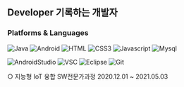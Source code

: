 ## Developer 기록하는 개발자

### Platforms & Languages
![Java](https://img.shields.io/badge/Java-007396.svg?style=for-the-badge&logo=Java&logoColor=white)
![Android](https://img.shields.io/badge/Android-3DDC84.svg?style=for-the-badge&logo=Android&logoColor=white)
![HTML](https://img.shields.io/badge/HTML5-E34F26.svg?style=for-the-badge&logo=HTML5&logoColor=white)
![CSS3](https://img.shields.io/badge/CSS3-1572B6.svg?style=for-the-badge&logo=CSS3&logoColor=white)
![Javascript](https://img.shields.io/badge/JavaScript-F7DF1E.svg?style=for-the-badge&logo=JavaScript&logoColor=white)
![Mysql](https://img.shields.io/badge/MySQL-4479A1.svg?style=for-the-badge&logo=MySQL&logoColor=white)

![AndroidStudio](https://img.shields.io/badge/Android%20Studio-3DDC84.svg?style=for-the-badge&logo=Android%20Studio&logoColor=white)
![VSC](https://img.shields.io/badge/Visual%20Studio%20Code-007ACC.svg?style=for-the-badge&logo=Visual%20Studio%20Code&logoColor=white)
![Eclipse](https://img.shields.io/badge/Eclipse%20IDE-2C2255.svg?style=for-the-badge&logo=Eclipse%20IDE&logoColor=white)
![Git](https://img.shields.io/badge/GIT-F05032.svg?style=for-the-badge&logo=GIT&logoColor=white)



○ 지능형 IoT 융합 SW전문가과정 2020.12.01 ~ 2021.05.03
<!--
**fpem3309/fpem3309** is a ✨ _special_ ✨ repository because its `README.md` (this file) appears on your GitHub profile.

Here are some ideas to get you started:

- 🔭 I’m currently working on ...
- 🌱 I’m currently learning ...
- 👯 I’m looking to collaborate on ...
- 🤔 I’m looking for help with ...
- 💬 Ask me about ...
- 📫 How to reach me: ...
- 😄 Pronouns: ...
- ⚡ Fun fact: ...
-->
